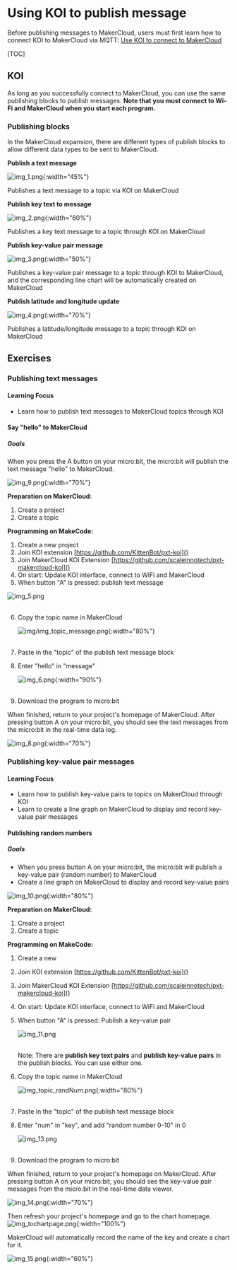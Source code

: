 # Using KOI to publish message
Before publishing messages to MakerCloud, users must first learn how to connect KOI to MakerCloud via MQTT:
[Use KOI to connect to MakerCloud](../../ch4_connect/KOI/connect_KOI.md)

[TOC]
## KOI
As long as you successfully connect to MakerCloud, you can use the same publishing blocks to publish messages.
**Note that you must connect to Wi-Fi and MakerCloud when you start each program.**

### Publishing blocks
In the MakerCloud expansion, there are different types of publish blocks to allow different data types to be sent to MakerCloud.

**Publish a text message**

![img_1.png](img/img_1.png){:width="45%"}

Publishes a text message to a topic via KOI on MakerCloud

**Publish key text to message**

![img_2.png](img/img_2.png){:width="60%"}

Publishes a key text message to a topic through KOI on MakerCloud

**Publish key-value pair message**

![img_3.png](img/img_3.png){:width="50%"}

Publishes a key-value pair message to a topic through KOI to MakerCloud, and the corresponding line chart will be automatically created on MakerCloud

**Publish latitude and longitude update**

![img_4.png](img/img_4.png){:width="70%"}

Publishes a latitude/longitude message to a topic through KOI on MakerCloud

## Exercises
### Publishing text messages
#### Learning Focus
- Learn how to publish text messages to MakerCloud topics through KOI

#### Say "hello" to MakerCloud
##### Goals
When you press the A button on your micro:bit, the micro:bit will publish the text message "hello" to MakerCloud.

![img_9.png](img/img_9.png){:width="70%"}

**Preparation on MakerCloud:**

1. Create a project
2. Create a topic

**Programming on MakeCode:**

1. Create a new project
2. Join KOI extension
   [https://github.com/KittenBot/pxt-koi]()
3. Join MakerCloud KOI Extension
   [https://github.com/scaleinnotech/pxt-makercloud-koi]()
4. On start:
   Update KOI interface, connect to WiFi and MakerCloud
5. When button "A" is pressed:
   publish text message
   
![img_5.png](img/img_5.png)
   </br></br>

6. Copy the topic name in MakerCloud

   ![img/img_topic_message.png](img/img_topic_message.png){:width="80%"}
   </br></br>

7. Paste in the "topic" of the publish text message block
8. Enter "hello" in "message"

   ![img_6.png](img/img_6.png){:width="90%"}
   </br></br>

9. Download the program to micro:bit

When finished, return to your project's homepage of MakerCloud.
After pressing button A on your micro:bit, you should see the text messages from the micro:bit in the real-time data log.

![img_8.png](img/img_8.png){:width="70%"}

### Publishing key-value pair messages
#### Learning Focus
- Learn how to publish key-value pairs to topics on MakerCloud through KOI
- Learn to create a line graph on MakerCloud to display and record key-value pair messages

#### Publishing random numbers
##### Goals
- When you press button A on your micro:bit, the micro:bit will publish a key-value pair (random number) to MakerCloud
- Create a line graph on MakerCloud to display and record key-value pairs

![img_10.png](img/img_10.png){:width="80%"}

**Preparation on MakerCloud:**

1. Create a project
2. Create a topic

**Programming on MakeCode:**

1. Create a new
2. Join KOI extension
   [https://github.com/KittenBot/pxt-koi]()
3. Join MakerCloud KOI Extension
   [https://github.com/scaleinnotech/pxt-makercloud-koi]()
4. On start:
   Update KOI interface, connect to WiFi and MakerCloud
5. When button "A" is pressed:
   Publish a key-value pair

   ![img_11.png](img/img_11.png)
   </br></br>

   Note: There are **publish key text pairs** and **publish key-value pairs** in the publish blocks. You can use either one.
6. Copy the topic name in MakerCloud

   ![img_topic_randNum.png](img/img_topic_randNum.png){:width="80%"}
   </br></br>

7. Paste in the "topic" of the publish text message block
8. Enter "num" in "key", and add "random number 0-10" in 0

   ![img_13.png](img/img_13.png)
   </br></br>

9. Download the program to micro:bit

When finished, return to your project's homepage on MakerCloud.
After pressing button A on your micro:bit, you should see the key-value pair messages from the micro:bit in the real-time data viewer.

![img_14.png](img/img_14.png){:width="70%"}

Then refresh your project's homepage and go to the chart homepage.
![img_tochartpage.png](img/img_tochartpage.png){:width="100%"}

MakerCloud will automatically record the name of the key and create a chart for it.

![img_15.png](img/img_15.png){:width="60%"}